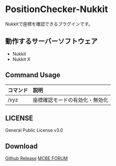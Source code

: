 # PositionChecker-Nukkit
Nukkitで座標を確認できるプラグインです。

## 動作するサーバーソフトウェア
 - Nukkit
 - Nukkit X
 
## Command Usage
|コマンド|説明|
|:--|:--|
|/xyz|座標確認モードの有効化・無効化|

## LICENSE
General Public License v3.0

## Download
[Github Release](https://github.com/popkechupki/PositionChecker-Nukkit/releases/tag/1.0)
[MCBE FORUM](https://forum.mcbe.jp/resources/101/)

